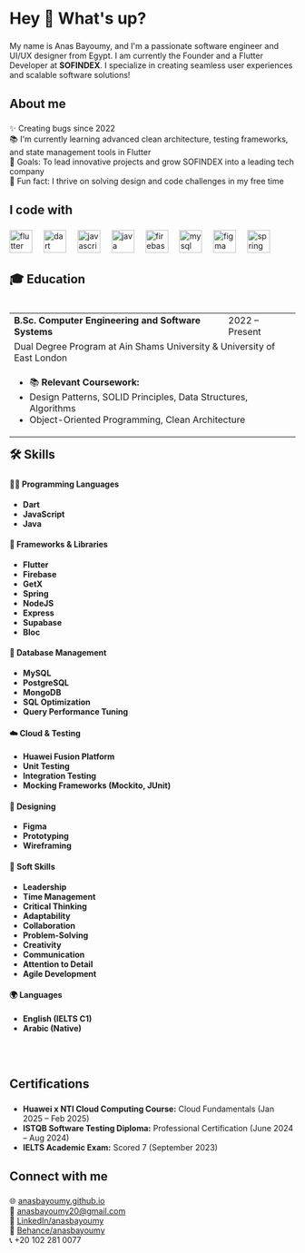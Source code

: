 <h1 align="left">Hey 👋 What's up?</h1>

###

<p align="left">My name is Anas Bayoumy, and I'm a passionate software engineer and UI/UX designer from Egypt. I am currently the Founder and a Flutter Developer at <strong>SOFINDEX</strong>. I specialize in creating seamless user experiences and scalable software solutions!</p>

###

<h2 align="left">About me</h2>

###

<p align="left">✨ Creating bugs since 2022<br>📚 I'm currently learning advanced clean architecture, testing frameworks, and state management tools in Flutter<br>🎯 Goals: To lead innovative projects and grow SOFINDEX into a leading tech company<br>🎲 Fun fact: I thrive on solving design and code challenges in my free time</p>

###

<h2 align="left">I code with</h2>

###

<div align="left">
  <img src="https://cdn.jsdelivr.net/gh/devicons/devicon/icons/flutter/flutter-original.svg" height="40" alt="flutter logo"  />
  <img width="12" />
  <img src="https://cdn.jsdelivr.net/gh/devicons/devicon/icons/dart/dart-original.svg" height="40" alt="dart logo"  />
  <img width="12" />
  <img src="https://cdn.jsdelivr.net/gh/devicons/devicon/icons/javascript/javascript-original.svg" height="40" alt="javascript logo"  />
  <img width="12" />
  <img src="https://cdn.jsdelivr.net/gh/devicons/devicon/icons/java/java-original.svg" height="40" alt="java logo"  />
  <img width="12" />
  <img src="https://cdn.jsdelivr.net/gh/devicons/devicon/icons/firebase/firebase-plain.svg" height="40" alt="firebase logo"  />
  <img width="12" />
  <img src="https://cdn.jsdelivr.net/gh/devicons/devicon/icons/mysql/mysql-original.svg" height="40" alt="mysql logo"  />
  <img width="12" />
  <img src="https://cdn.jsdelivr.net/gh/devicons/devicon/icons/figma/figma-original.svg" height="40" alt="figma logo"  />
  <img width="12" />
  <img src="https://cdn.jsdelivr.net/gh/devicons/devicon/icons/spring/spring-original.svg" height="40" alt="spring logo"  />
</div>

###

<h2 align="left">🎓 Education</h2>

###

<table align="left">
  <tr>
    <td><strong>B.Sc. Computer Engineering and Software Systems</strong></td>
    <td>2022 – Present</td>
  </tr>
  <tr>
    <td colspan="2">Dual Degree Program at Ain Shams University & University of East London</td>
  </tr>
  <tr>
    <td colspan="2">
      <ul>
        <li>📚 <strong>Relevant Coursework:</strong></li>
        <li>Design Patterns, SOLID Principles, Data Structures, Algorithms</li>
        <li>Object-Oriented Programming, Clean Architecture</li>
      </ul>
    </td>
  </tr>
</table>

<br><br><br>

<h2 align="left">🛠️ Skills</h2>

###

<div align="left">
  <h4>👨‍💻 Programming Languages</h4>
  <ul>
    <li><strong>Dart</strong></li>
    <li><strong>JavaScript</strong></li>
    <li><strong>Java</strong></li>
  </ul>
</div>

<div align="left">
  <h4>🚀 Frameworks & Libraries</h4>
  <ul>
    <li><strong>Flutter</strong></li>
    <li><strong>Firebase</strong></li>
    <li><strong>GetX</strong></li>
    <li><strong>Spring</strong></li>
    <li><strong>NodeJS</strong></li>
    <li><strong>Express</strong></li>
    <li><strong>Supabase</strong></li>
    <li><strong>Bloc</strong></li>
  </ul>
</div>

<div align="left">
  <h4>💾 Database Management</h4>
  <ul>
    <li><strong>MySQL</strong></li>
    <li><strong>PostgreSQL</strong></li>
    <li><strong>MongoDB</strong></li>
    <li><strong>SQL Optimization</strong></li>
    <li><strong>Query Performance Tuning</strong></li>
  </ul>
</div>

<div align="left">
  <h4>☁️ Cloud & Testing</h4>
  <ul>
    <li><strong>Huawei Fusion Platform</strong></li>
    <li><strong>Unit Testing</strong></li>
    <li><strong>Integration Testing</strong></li>
    <li><strong>Mocking Frameworks (Mockito, JUnit)</strong></li>
  </ul>
</div>

<div align="left">
  <h4>🎨 Designing</h4>
  <ul>
    <li><strong>Figma</strong></li>
    <li><strong>Prototyping</strong></li>
    <li><strong>Wireframing</strong></li>
  </ul>
</div>

<div align="left">
  <h4>🤝 Soft Skills</h4>
  <ul>
    <li><strong>Leadership</strong></li>
    <li><strong>Time Management</strong></li>
    <li><strong>Critical Thinking</strong></li>
    <li><strong>Adaptability</strong></li>
    <li><strong>Collaboration</strong></li>
    <li><strong>Problem-Solving</strong></li>
    <li><strong>Creativity</strong></li>
    <li><strong>Communication</strong></li>
    <li><strong>Attention to Detail</strong></li>
    <li><strong>Agile Development</strong></li>
  </ul>
</div>

<div align="left">
  <h4>🌍 Languages</h4>
  <ul>
    <li><strong>English (IELTS C1)</strong></li>
    <li><strong>Arabic (Native)</strong></li>
  </ul>
</div>

<br><br>

<h2 align="left">Certifications</h2>

###

<ul align="left">
  <li><strong>Huawei x NTI Cloud Computing Course:</strong> Cloud Fundamentals (Jan 2025 – Feb 2025)</li>
  <li><strong>ISTQB Software Testing Diploma:</strong> Professional Certification (June 2024 – Aug 2024)</li>
  <li><strong>IELTS Academic Exam:</strong> Scored 7 (September 2023)</li>
</ul>

###

<h2 align="left">Connect with me</h2>

###

<p align="left">
  🌐 <a href="https://anasbayoumy.github.io/" target="_blank">anasbayoumy.github.io</a><br>
  📧 <a href="mailto:anasbayoumy20@gmail.com" target="_blank">anasbayoumy20@gmail.com</a><br>
  💼 <a href="https://www.linkedin.com/in/anasbayoumy" target="_blank">LinkedIn/anasbayoumy</a><br>
  🎨 <a href="https://www.behance.net/anasbayoumy" target="_blank">Behance/anasbayoumy</a><br>
  📞 +20 102 281 0077
</p>
